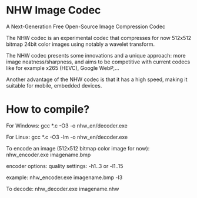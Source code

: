 NHW Image Codec
============

A Next-Generation Free Open-Source Image Compression Codec

The NHW codec is an experimental codec that compresses for now 512x512 bitmap 24bit color images using notably a wavelet transform.

The NHW codec presents some innovations and a unique approach: more image neatness/sharpness, and aims to be competitive with current codecs like for example x265 (HEVC), Google WebP,...

Another advantage of the NHW codec is that it has a high speed, making it suitable for mobile, embedded devices.


How to compile?
============

For Windows: gcc *.c -O3 -o nhw_en/decoder.exe

For Linux: gcc *.c -O3 -lm -o nhw_en/decoder.exe

To encode an image (512x512 bitmap color image for now): nhw_encoder.exe imagename.bmp

encoder options: quality settings: -h1..3 or -l1..15

example: nhw_encoder.exe imagename.bmp -l3
                 
To decode: nhw_decoder.exe imagename.nhw
